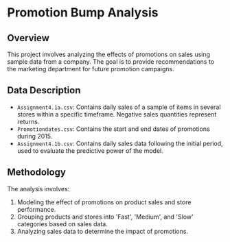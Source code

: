 # Promotion Bump Analysis

## Overview
This project involves analyzing the effects of promotions on sales using sample data from a company. The goal is to provide recommendations to the marketing department for future promotion campaigns.

## Data Description
- `Assignment4.1a.csv`: Contains daily sales of a sample of items in several stores within a specific timeframe. Negative sales quantities represent returns.
- `Promotiondates.csv`: Contains the start and end dates of promotions during 2015.
- `Assignment4.1b.csv`: Contains daily sales data following the initial period, used to evaluate the predictive power of the model.

## Methodology
The analysis involves:
1. Modeling the effect of promotions on product sales and store performance.
2. Grouping products and stores into 'Fast', 'Medium', and 'Slow' categories based on sales data.
3. Analyzing sales data to determine the impact of promotions.
